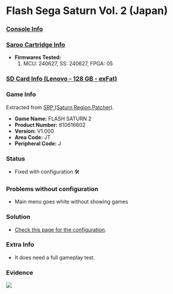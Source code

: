 # Flash Sega Saturn Vol. 2 (Japan)

### [Console Info](../../../../../Info/Consoles/VA13/README.md)

### [Saroo Cartridge Info](../../../../../Info/Cartridges/RetroGameParadiseStore/1.32F/README.md)

- <b>Firmwares Tested:</b>
  1. MCU: 240627, SS: 240627, FPGA: 05

### [SD Card Info (Lenovo - 128 GB - exFat)](../../../../../Info/SdCards/Lenovo/128GB/exfat/README.md)

### Game Info

Extracted from [SRP (Saturn Region Patcher)](https://segaxtreme.net/resources/saturn-region-patcher.81/download).

- <b>Game Name:</b> FLASH SATURN 2
- <b>Product Number:</b> 610616602
- <b>Version:</b> V1.000
- <b>Area Code:</b> JT
- <b>Peripheral Code:</b> J

### Status

- Fixed with configuration :hammer_and_wrench:

### Problems without configuration

- Main menu goes white without showing games

### Solution

- [Check this page for the configuration](https://github.com/williamdsw/saroo-configuration-list/blob/master/Regions/Demos/Japan/610616602/README.md).

### Extra Info

- It does need a full gameplay test.

### Evidence

[![](https://img.youtube.com/vi/B3P6xI0YjaQ/0.jpg)](https://www.youtube.com/watch?v=B3P6xI0YjaQ)
